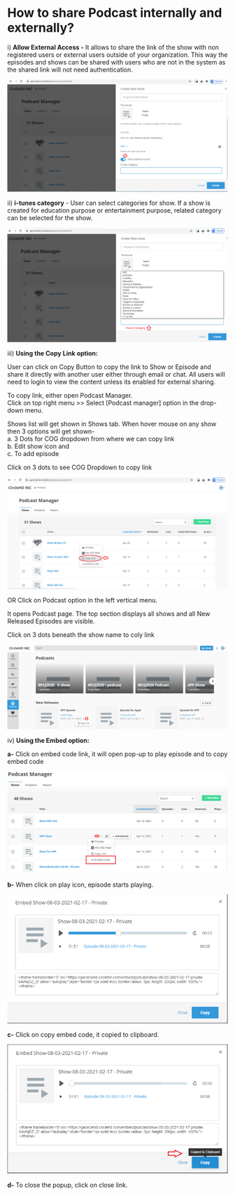 # How to share Podcast internally and externally?

i\) **Allow External Access -** It allows to share the link of the show with non registered users or external users outside of your organization. This way the episodes and shows can be shared with users who are not in the system as the shared link will not need authentication.

![](../.gitbook/assets/external.png)

ii\) **i-tunes category** - User can select categories for show. If a show is created for education purpose or entertainment purpose, related category can be selected for the show.



![](../.gitbook/assets/itunes.png)

iii\) **Using the Copy Link option:**

User can click on Copy Button to copy the link to Show or Episode and share it directly with another user either through email or chat. All users will need to login to view the content unless its enabled for external sharing.

To copy link, either open Podcast Manager.  
Click on top right menu &gt;&gt; Select \[Podcast manager\] option in the drop-down menu.

Shows list will get shown in Shows tab. When hover mouse on any show then 3 options will get shown-   
a. 3 Dots for COG dropdown from where we can copy link   
b. Edit show icon and   
c. To add episode

Click on 3 dots to see COG Dropdown to copy link

![](../.gitbook/assets/copy-link%20%281%29.png)

OR Click on Podcast option in the left vertical menu. 

It opens Podcast page. The top section displays all shows and all New Released Episodes are visible.

Click on 3 dots beneath the show name to coly link

![](../.gitbook/assets/copy-link-1-.png)

iv\) **Using the Embed option:**

**a-** Click on embed code link, it will open pop-up to play episode and to copy embed code

![](../.gitbook/assets/e1%20%281%29.png)

**b-** When click on play icon, episode starts playing.

![](../.gitbook/assets/e3%20%281%29.png)

**c-** Click on copy embed code, it copied to clipboard.

![](../.gitbook/assets/e4%20%281%29.png)

**d-** To close the popup, click on close link.

